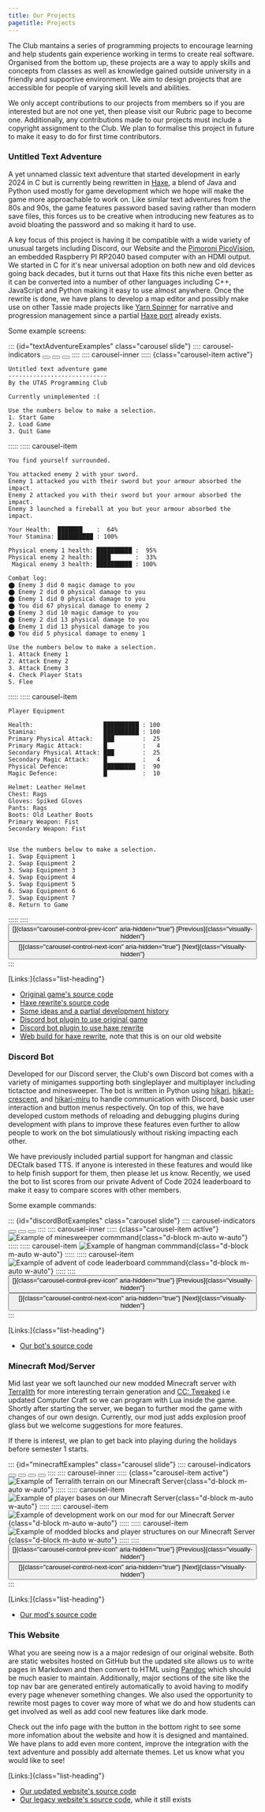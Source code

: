 ```yaml
---
title: Our Projects
pagetitle: Projects
---
```


The Club mantains a series of programming projects to encourage learning and help students gain experience working in terms to create real software.
Organised from the bottom up, these projects are a way to apply skills and concepts from classes as well as knowledge gained outside university in a friendly and supportive environment.
We aim to design projects that are accessible for people of varying skill levels and abilities.

We only accept contributions to our projects from members so if you are interested but are not one yet, then please visit our Rubric page to become one.
Additionally, any contributions made to our projects must include a copyright assignment to the Club. We plan to formalise this project in future to make it easy to do for first time contributors.

<!-- TODO: Add pictures of projects -->
<!-- TODO: Allow minimising examples with a bootstrap collapse -->

### Untitled Text Adventure
A yet unnamed classic text adventure that started development in early 2024 in C but is currently being rewritten in [Haxe](https://haxe.org/), a blend of Java and Python used mostly for game development which we hope will make the game more approachable to work on.
Like similar text adventures from the 80s and 90s, the game features password based saving rather than modern save files, this forces us to be creative when introducing new features as to avoid bloating the password and so making it hard to use.  

A key focus of this project is having it be compatible with a wide variety of unusual targets including Discord, our Website and the [Pimoroni PicoVision](https://shop.pimoroni.com/products/picovision), an embedded Raspberry PI RP2040 based computer with an HDMI output.
We started in C for it's near universal adoption on both new and old devices going back decades, but it turns out that Haxe fits this niche even better as it can be converted into a number of other languages including C++, JavaScript and Python making it easy to use almost anywhere.
Once the rewrite is done, we have plans to develop a map editor and possibly make use on other Tassie made projects like [Yarn Spinner](https://www.yarnspinner.dev/) for narrative and progression management since a partial [Haxe port](https://github.com/cxsquared/hxyarn) already exists.

Some example screens:

::: {id="textAdventureExamples" class="carousel slide"}
:::: carousel-indicators
<button type="button" data-bs-target="#textAdventureExamples" data-bs-slide-to="0" class="active" aria-current="true" aria-label="Slide 1"></button>
<button type="button" data-bs-target="#textAdventureExamples" data-bs-slide-to="1" aria-label="Slide 2"></button>
<button type="button" data-bs-target="#textAdventureExamples" data-bs-slide-to="2" aria-label="Slide 3"></button>
::::
:::: carousel-inner
::::: {class="carousel-item active"}
```
Untitled text adventure game
----------------------------
By the UTAS Programming Club

Currently unimplemented :(

Use the numbers below to make a selection.
1. Start Game
2. Load Game
3. Quit Game
```
:::::
::::: carousel-item
```
You find yourself surrounded.

You attacked enemy 2 with your sword.
Enemy 1 attacked you with their sword but your armour absorbed the impact.
Enemy 2 attacked you with their sword but your armour absorbed the impact.
Enemy 3 launched a fireball at you but your armour absorbed the impact.

Your Health:  ███████    :  64%
Your Stamina: ██████████ : 100%

Physical enemy 1 health: ██████████ :  95%
Physical enemy 2 health: ████       :  33%
 Magical enemy 3 health: ██████████ : 100%

Combat log:
⬤ Enemy 3 did 0 magic damage to you
⬤ Enemy 2 did 0 physical damage to you
⬤ Enemy 1 did 0 physical damage to you
⬤ You did 67 physical damage to enemy 2
⬤ Enemy 3 did 10 magic damage to you
⬤ Enemy 2 did 13 physical damage to you
⬤ Enemy 1 did 13 physical damage to you
⬤ You did 5 physical damage to enemy 1

Use the numbers below to make a selection.
1. Attack Enemy 1
2. Attack Enemy 2
3. Attack Enemy 3
4. Check Player Stats
5. Flee
```
:::::
::::: carousel-item
```
Player Equipment

Health:                    ██████████ : 100
Stamina:                   ██████████ : 100
Primary Physical Attack:   ███        :  25
Primary Magic Attack:      █          :   4
Secondary Physical Attack: ███        :  25
Secondary Magic Attack:    █          :   4
Physical Defence:          █████████  :  90
Magic Defence:             █          :  10

Helmet: Leather Helmet
Chest: Rags
Gloves: Spiked Gloves
Pants: Rags
Boots: Old Leather Boots
Primary Weapon: Fist
Secondary Weapon: Fist


Use the numbers below to make a selection.
1. Swap Equipment 1
2. Swap Equipment 2
3. Swap Equipment 3
4. Swap Equipment 4
5. Swap Equipment 5
6. Swap Equipment 6
7. Swap Equipment 7
8. Return to Game
```
:::::
::::
<button class="carousel-control-prev" type="button" data-bs-target="#textAdventureExamples" data-bs-slide="prev">
  []{class="carousel-control-prev-icon" aria-hidden="true"}
  [Previous]{class="visually-hidden"}
</button>
<button class="carousel-control-next" type="button" data-bs-target="#textAdventureExamples" data-bs-slide="next">
  []{class="carousel-control-next-icon" aria-hidden="true"}
  [Next]{class="visually-hidden"}
</button>
:::

[Links:]{class="list-heading"}

 * [Original game's source code](https://github.com/UTAS-Programming-Club/UntitledTextAdventure)
 * [Haxe rewrite's source code](https://github.com/UTAS-Programming-Club/UntitledTextAdventure/tree/haxe-rewrite)
 * [Some ideas and a partial development history](https://github.com/UTAS-Programming-Club/UntitledTextAdventure/wiki)
 * [Discord bot plugin to use original game](https://github.com/UTAS-Programming-Club/DiscordBot/blob/main/PCBot/plugins/textadventure.py)
 * [Discord bot plugin to use haxe rewrite](https://github.com/UTAS-Programming-Club/DiscordBot/blob/main/PCBot/plugins/textadventurenew.py)
 * [Web build for haxe rewrite](https://programmingclub.com.au/game/webfrontend.html), note that this is on our old website

### Discord Bot
Developed for our Discord server, the Club's own Discord bot comes with a variety of minigames supporting both singleplayer and multiplayer including tictactoe and minesweeper.
The bot is written in Python using [hikari](https://github.com/hikari-py/hikari), [hikari-crescent](https://github.com/hikari-crescent/hikari-crescent), and [hikari-miru](https://github.com/hypergonial/hikari-miru) to handle communication with Discord, basic user interaction and button menus respectively.
On top of this, we have developed custom methods of reloading and debugging plugins during development with plans to improve these features even further to allow people to work on the bot simulatiously without risking impacting each other.

We have previously included partial support for hangman and classic DECtalk based TTS.
If anyone is interested in these features and would like to help finish support for them, then please let us know.
Recently, we used the bot to list scores from our private Advent of Code 2024 leaderboard to make it easy to compare scores with other members.

Some example commands:

::: {id="discordBotExamples" class="carousel slide"}
:::: carousel-indicators
<button type="button" data-bs-target="#discordBotExamples" data-bs-slide-to="0" class="active" aria-current="true" aria-label="Slide 1"></button>
<button type="button" data-bs-target="#discordBotExamples" data-bs-slide-to="1" aria-label="Slide 2"></button>
<button type="button" data-bs-target="#discordBotExamples" data-bs-slide-to="2" aria-label="Slide 3"></button>
::::
:::: carousel-inner
::::: {class="carousel-item active"}
<picture>
  <source srcset="assets/discord-minesweeper.avif" type="image/avif">
  <source srcset="assets/discord-minesweeper.webp" type="image/webp">
  ![Example of minesweeper commmand](assets/discord-minesweeper.png){class="d-block m-auto w-auto"}
</picture>
:::::
::::: carousel-item
<picture>
  <source srcset="assets/discord-hangman.avif" type="image/avif">
  <source srcset="assets/discord-hangman.webp" type="image/webp">
  ![Example of hangman commmand](assets/discord-hangman.png){class="d-block m-auto w-auto"}
</picture>
:::::
::::: carousel-item
<picture>
  <source srcset="assets/discord-aoc.avif" type="image/avif">
  <source srcset="assets/discord-aoc.webp" type="image/webp">
  ![Example of advent of code leaderboard commmand](assets/discord-aoc.png){class="d-block m-auto w-auto"}
</picture>
:::::
::::
<button class="carousel-control-prev" type="button" data-bs-target="#discordBotExamples" data-bs-slide="prev">
  []{class="carousel-control-prev-icon" aria-hidden="true"}
  [Previous]{class="visually-hidden"}
</button>
<button class="carousel-control-next" type="button" data-bs-target="#discordBotExamples" data-bs-slide="next">
  []{class="carousel-control-next-icon" aria-hidden="true"}
  [Next]{class="visually-hidden"}
</button>
:::

[Links:]{class="list-heading"}

 * [Our bot's source code](https://github.com/UTAS-Programming-Club/DiscordBot)

### Minecraft Mod/Server
Mid last year we soft launched our new modded Minecraft server with [Terralith](https://modrinth.com/mod/terralith) for more interesting terrain generation and [CC: Tweaked](https://modrinth.com/mod/cc-tweaked) i.e updated Computer Craft so we can program with Lua inside the game.
Shortly after starting the server, we began to further mod the game with changes of our own design. 
Currently, our mod just adds explosion proof glass but we welcome suggestions for more features.

If there is interest, we plan to get back into playing during the holidays before semester 1 starts.

::: {id="minecraftExamples" class="carousel slide"}
:::: carousel-indicators
<button type="button" data-bs-target="#minecraftExamples" data-bs-slide-to="0" class="active" aria-current="true" aria-label="Slide 1"></button>
<button type="button" data-bs-target="#minecraftExamples" data-bs-slide-to="1" aria-label="Slide 2"></button>
<button type="button" data-bs-target="#minecraftExamples" data-bs-slide-to="2" aria-label="Slide 3"></button>
<button type="button" data-bs-target="#minecraftExamples" data-bs-slide-to="3" aria-label="Slide 4"></button>
::::
:::: carousel-inner
::::: {class="carousel-item active"}
<picture>
  <source srcset="assets/minecraft-1.avif" type="image/avif">
  <source srcset="assets/minecraft-1.webp" type="image/webp">
  ![Example of Terralith terrain on our Minecraft Server](assets/minecraft-1.png){class="d-block m-auto w-auto"}
</picture>
:::::
::::: carousel-item
<picture>
  <source srcset="assets/minecraft-2.avif" type="image/avif">
  <source srcset="assets/minecraft-2.webp" type="image/webp">
  ![Example of player bases on our Minecraft Server](assets/minecraft-2.png){class="d-block m-auto w-auto"}
</picture>
:::::
::::: carousel-item
<picture>
  <source srcset="assets/minecraft-3.avif" type="image/avif">
  <source srcset="assets/minecraft-3.webp" type="image/webp">
  ![Example of development work on our mod for our Minecraft Server](assets/minecraft-3.png){class="d-block m-auto w-auto"}
</picture>
:::::
::::: carousel-item
<picture>
  <source srcset="assets/minecraft-4.avif" type="image/avif">
  <source srcset="assets/minecraft-4.webp" type="image/webp">
  ![Example of modded blocks and player structures on our Minecraft Server](assets/minecraft-4.png){class="d-block m-auto w-auto"}
</picture>
:::::
::::
<button class="carousel-control-prev" type="button" data-bs-target="#minecraftExamples" data-bs-slide="prev">
  []{class="carousel-control-prev-icon" aria-hidden="true"}
  [Previous]{class="visually-hidden"}
</button>
<button class="carousel-control-next" type="button" data-bs-target="#minecraftExamples" data-bs-slide="next">
  []{class="carousel-control-next-icon" aria-hidden="true"}
  [Next]{class="visually-hidden"}
</button>
:::

[Links:]{class="list-heading"}

 * [Our mod's source code](https://github.com/UTAS-Programming-Club/HardenedGlass)

### This Website
What you are seeing now is a a major redesign of our original website.
Both are static websites hosted on GitHub but the updated site allows us to write pages in Markdown and then convert to HTML using [Pandoc](https://pandoc.org/) which should be much easier to maintain.
Additionally, major sections of the site like the top nav bar are generated entirely automatically to avoid having to modify every page whenever something changes.
We also used the opportunity to rewrite most pages to cover way more of what we do and how students can get involved as well as add cool new features like dark mode.

Check out the info page with the button in the bottom right to see some more infomation about the website and how it is designed and mantained.
We have plans to add even more content, improve the integration with the text adventure and possibly add alternate themes.
Let us know what you would like to see!

[Links:]{class="list-heading"}

 * [Our updated website's source code](https://github.com/UTAS-Programming-Club/testwebsite)
 * [Our legacy website's source code](https://github.com/UTAS-Programming-Club/UTAS-Programming-Club.github.io), while it still exists
